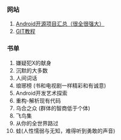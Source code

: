### 网站

1.  [Android开源项目汇总（很全很强大）](http://blog.csdn.net/kuanxu/article/details/39891815)
2.  [GIT教程](https://git-scm.com/book/zh/v2)

### 书单

1.  嫌疑犯X的献身
2.  沉默的大多数
3.  人间词话
4.  琅琊榜 (书和电视剧一样精彩和有诚意)
5.  Android开发艺术探索
6.  重构-解析现有代码
7.  乌合之众 (群体的智商低于个体)
8.  飞鸟集
9.  从你的全世界路过
10.  蛙(人性懦弱与无知，难得听到勇敢的声音)